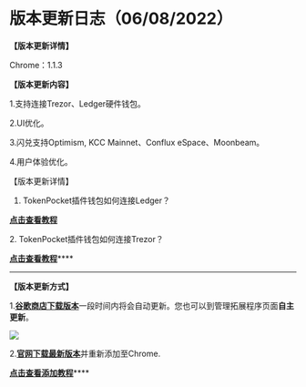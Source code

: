 # 版本更新日志（06/08/2022）

**【版本更新详情】**

Chrome：1.1.3



**【版本更新内容】**

1.支持连接Trezor、Ledger硬件钱包。

2.UI优化。

3.闪兑支持Optimism, KCC Mainnet、Conflux eSpace、Moonbeam。

4.用户体验优化。



【版本更新详情】

1. TokenPocket插件钱包如何连接Ledger？

****[**点击查看教程**](https://help.tokenpocket.pro/cn/extension-wallet/faq/use-tutorial/connect-ledger)****

2\. TokenPocket插件钱包如何连接Trezor？

[**点击查看教程**](https://help.tokenpocket.pro/cn/extension-wallet/faq/use-tutorial/connect-trezor)****

****

**【版本更新方式】**

1.[**谷歌商店下载版本**](https://chrome.google.com/webstore/detail/tokenpocket/mfgccjchihfkkindfppnaooecgfneiii?hl=zh-CN)一段时间内将会自动更新。您也可以到管理拓展程序页面**自主更新**。

![](<../../.gitbook/assets/组 5.png>)

2.[**官网下载最新版本**](broken-reference)并重新添加至Chrome.

[**点击查看添加教程**](https://help.tokenpocket.pro/cn/extension-wallet/faq/installation-tutorial)****
